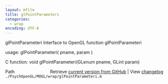 ```yaml
---
layout: mfile
title: glPointParameteri
categories:
  - wrap
encoding: UTF-8
---
```


glPointParameteri  Interface to OpenGL function glPointParameteri

usage:  glPointParameteri( pname, param )

C function:  void glPointParameteri(GLenum pname, GLint param)


<div class="code_header" style="text-align:right;">
  <span style="float:left;">Path&nbsp;&nbsp;</span> <span class="counter">Retrieve <a href=
  "https://raw.github.com/Psychtoolbox-3/Psychtoolbox-3/beta/./PsychOpenGL/MOGL/wrap/glPointParameteri.m">current version from GitHub</a> | View <a href=
  "https://github.com/Psychtoolbox-3/Psychtoolbox-3/commits/beta/./PsychOpenGL/MOGL/wrap/glPointParameteri.m">changelog</a></span>
</div>
<div class="code">
  <code>./PsychOpenGL/MOGL/wrap/glPointParameteri.m</code>
</div>
